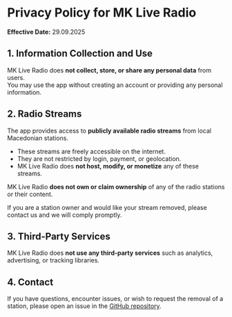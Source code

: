 # Privacy Policy for MK Live Radio

**Effective Date:** 29.09.2025  

## 1. Information Collection and Use
MK Live Radio does **not collect, store, or share any personal data** from users.  
You may use the app without creating an account or providing any personal information.

## 2. Radio Streams
The app provides access to **publicly available radio streams** from local Macedonian stations.  

- These streams are freely accessible on the internet.  
- They are not restricted by login, payment, or geolocation.  
- MK Live Radio does **not host, modify, or monetize** any of these streams.  

MK Live Radio **does not own or claim ownership** of any of the radio stations or their content.  

If you are a station owner and would like your stream removed, please contact us and we will comply promptly.

## 3. Third-Party Services
MK Live Radio does **not use any third-party services** such as analytics, advertising, or tracking libraries.

## 4. Contact
If you have questions, encounter issues, or wish to request the removal of a station, please open an issue in the [GitHub repository](../../issues).
